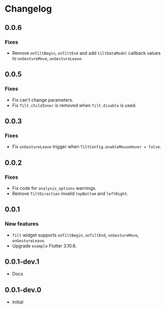 # Changelog

## 0.0.6
### Fixes
- Remove `onTiltBegin`, `onTiltEnd` and add `tiltDataModel` callback values to `onGestureMove`, `onGestureLeave`.

## 0.0.5
### Fixes
- Fix can't change parameters.
- Fix `Tilt.childInner` is removed when `Tilt.disable` is used.

## 0.0.3
### Fixes
- Fix `onGestureLeave` trigger when `TiltConfig.enableMouseHover = false`.

## 0.0.2
### Fixes
- Fix code for `analysis_options` warnings.
- Remove `TiltDirection` invalid `topBottom` and `leftRight`.

## 0.0.1
### New features
- `Tilt` widget supports `onTiltBegin`, `onTiltEnd`, `onGestureMove`, `onGestureLeave`.
- Upgrade `example` Flutter 3.10.6.  

## 0.0.1-dev.1
- Docs

## 0.0.1-dev.0
- Initial
